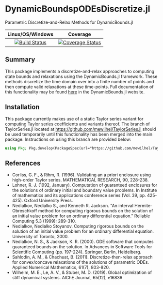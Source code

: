 # DynamicBoundspODEsDiscretize.jl
Parametric Discretize-and-Relax Methods for DynamicBounds.jl

| **Linux/OS/Windows**                                   |        **Coverage**             |              
|:-------------------------------------------------------:|:-------------------------------------------------------:|
| [![Build Status](https://travis-ci.org/PSORLab/DynamicBoundspODEsDiscretize.jl.svg?branch=master)](https://travis-ci.org/PSORLab/DynamicBoundspODEsDiscretize.jl) | [![Coverage Status](https://coveralls.io/repos/github/PSORLab/DynamicBoundspODEsDiscretize.jl/badge.svg?branch=master)](https://coveralls.io/github/PSORLab/DynamicBoundspODEsDiscretize.jl?branch=master) |

## Summary
This package implements a discretize-and-relax approaches to
computing state bounds and relaxations using the DynamicBounds.jl framework. These methods discretize the time domain over into a finite number of points and then compute valid
relaxations at these time-points. Full documentation of this functionality may be found [here](link) in the DynamicBounds.jl website.

## Installation
This package currently makes use of a static Taylor series variant for computing
Taylor series coefficients and variants thereof. The branch of TaylorSeries.jl located
at https://github.com/mewilhel/TaylorSeries.jl should be used temporarily until this functionality has been merged into the main package. Instructions on using this branch are provided below:

```julia
using Pkg; Pkg.develop(PackageSpec(url="https://github.com/mewilhel/TaylorSeries.jl"))
```

## References
- Corliss, G. F., & Rihm, R. (1996). Validating an a priori enclosure using high-order Taylor series. MATHEMATICAL RESEARCH, 90, 228-238.
- Lohner, R. J. (1992, January). Computation of guaranteed enclosures for the solutions of ordinary initial and boundary value problems. In Institute of mathematics and its applications conference series (Vol. 39, pp. 425-425). Oxford University Press.
- Nedialkov, Nedialko S., and Kenneth R. Jackson. "An interval Hermite-Obreschkoff method for computing rigorous bounds on the solution of an initial value problem for an ordinary differential equation." Reliable Computing 5.3 (1999): 289-310.
- Nedialkov, Nedialko Stoyanov. Computing rigorous bounds on the solution of an initial value problem for an ordinary differential equation. University of Toronto, 2000.
- Nedialkov, N. S., & Jackson, K. R. (2000). ODE software that computes guaranteed bounds on the solution. In Advances in Software Tools for Scientific Computing (pp. 197-224). Springer, Berlin, Heidelberg.
- Sahlodin, A. M., & Chachuat, B. (2011). Discretize-then-relax approach for convex/concave relaxations of the solutions of parametric ODEs. Applied Numerical Mathematics, 61(7), 803-820.
- Wilhelm, M. E., Le, A. V., & Stuber, M. D. (2019). Global optimization of stiff dynamical systems. AIChE Journal, 65(12), e16836
